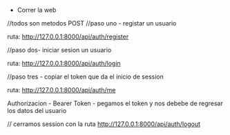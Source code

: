 - Correr la web

//todos son metodos POST
//paso uno - registar un usuario

ruta:
 http://127.0.0.1:8000/api/auth/register
 
 //paso dos- iniciar sesion un usuario

ruta:
 http://127.0.0.1:8000/api/auth/login
 
 //paso tres - copiar el token que da el inicio de session

ruta:
 http://127.0.0.1:8000/api/auth/me
 
 Authorizacion - Bearer Token - pegamos el token
  y nos debebe de regresar los datos del usuario


// cerramos session con la ruta
 http://127.0.0.1:8000/api/auth/logout
